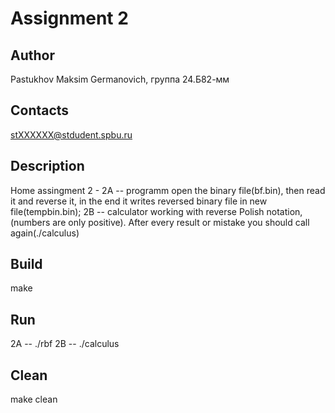 # Assignment 2
## Author
Pastukhov Maksim Germanovich, группа 24.Б82-мм
## Contacts
stXXXXXX@stdudent.spbu.ru
## Description
Home assingment 2 - 
2A -- programm open the binary file(bf.bin), then read it and reverse it, 
in the end it writes reversed binary file in new file(tempbin.bin);
2B -- calculator working with reverse Polish notation, (numbers are only positive).
After every result or mistake you should call again(./calculus)
## Build
make
## Run
2A -- ./rbf
2B -- ./calculus
## Clean
make clean
